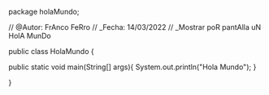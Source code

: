 package holaMundo;


//  @Autor: FrAnco FeRro
//  _Fecha: 14/03/2022
//  _Mostrar poR pantAlla uN HolA MunDo

public class HolaMundo {
   
   public static void main(String[] args){
       System.out.println("Hola Mundo");
   }
   
}

